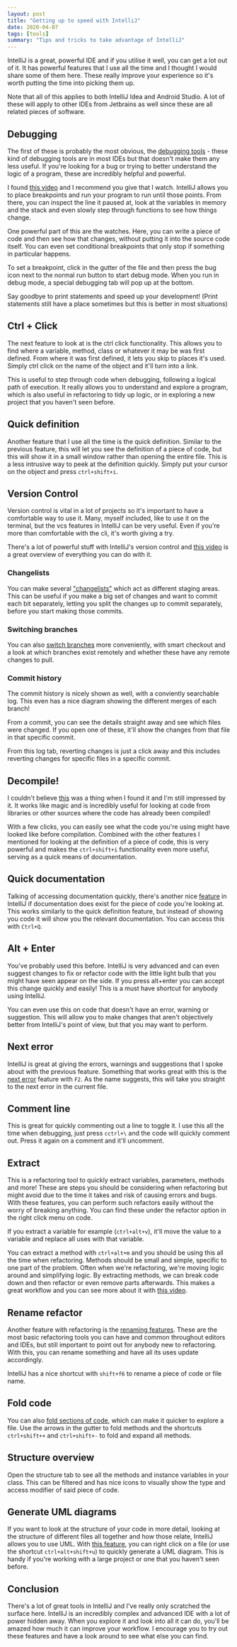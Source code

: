 ```yaml
---
layout: post
title: "Getting up to speed with IntelliJ"
date: 2020-04-07
tags: [tools]
summary: "Tips and tricks to take advantage of IntelliJ"
---
```


IntelliJ is a great, powerful IDE and if you utilise it well, you can get a lot out of it. It has powerful features that I use all the time and I thought I would share some of them here. These really improve your experience so it's worth putting the time into picking them up.

Note that all of this applies to both IntelliJ Idea and Android Studio. A lot of these will apply to other IDEs from Jetbrains as well since these are all related pieces of software.

## Debugging

The first of these is probably the most obvious, the [debugging tools](https://www.jetbrains.com/help/idea/debugging-code.html) - these kind of debugging tools are in most IDEs but that doesn't make them any less useful. If you're looking for a bug or trying to better understand the logic of a program, these are incredibly helpful and powerful.

I found [this video](https://youtu.be/1bCgzjatcr4) and I recommend you give that I watch. IntelliJ allows you to place breakpoints and run your program to run until those points. From there, you can inspect the line it paused at, look at the variables in memory and the stack and even slowly step through functions to see how things change.

One powerful part of this are the watches. Here, you can write a piece of code and then see how that changes, without putting it into the source code itself. You can even set conditional breakpoints that only stop if something in particular happens.

To set a breakpoint, click in the gutter of the file and then press the bug icon next to the normal run button to start debug mode. When you run in debug mode, a special debugging tab will pop up at the bottom.

Say goodbye to print statements and speed up your development! (Print statements still have a place sometimes but this is better in most situations)

## Ctrl + Click

The next feature to look at is the ctrl click functionality. This allows you to find where a variable, method, class or whatever it may be was first defined. From where it was first defined, it lets you skip to places it's used. Simply ctrl click on the name of the object and it'll turn into a link.

This is useful to step through code when debugging, following a logical path of execution. It really allows you to understand and explore a program, which is also useful in refactoring to tidy up logic, or in exploring a new project that you haven't seen before.

## Quick definition

Another feature that I use all the time is the quick definition. Similar to the previous feature, this will let you see the definition of a piece of code, but this will show it in a small window rather than opening the entire file. This is a less intrusive way to peek at the definition quickly. Simply put your cursor on the object and press `ctrl+shift+i`.

## Version Control

Version control is vital in a lot of projects so it's important to have a comfortable way to use it. Many, myself included, like to use it on the terminal, but the vcs features in IntelliJ can be very useful. Even if you're more than comfortable with the cli, it's worth giving a try.

There's a lot of powerful stuff with IntelliJ's version control and [this video](https://youtu.be/MaQnpCaiop0) is a great overview of everything you can do with it.

### Changelists

You can make several ["changelists"](https://www.jetbrains.com/help/idea/managing-changelists.html) which act as different staging areas. This can be useful if you make a big set of changes and want to commit each bit separately, letting you split the changes up to commit separately, before you start making those commits.

### Switching branches

You can also [switch branches](https://www.jetbrains.com/help/idea/manage-branches.html) more conveniently, with smart checkout and a look at which branches exist remotely and whether these have any remote changes to pull.

### Commit history

The commit history is nicely shown as well, with a conviently searchable log. This even has a nice diagram showing the different merges of each branch!

From a commit, you can see the details straight away and see which files were changed. If you open one of these, it'll show the changes from that file in that specific commit.

From this log tab, reverting changes is just a click away and this includes reverting changes for specific files in a specific commit.

## Decompile!

I couldn't believe [this](https://youtu.be/znhW69pM-7U) was a thing when I found it and I'm still impressed by it. It works like magic and is incredibly useful for looking at code from libraries or other sources where the code has already been compiled!

With a few clicks, you can easily see what the code you're using might have looked like before compilation. Combined with the other features I mentioned for looking at the definition of a piece of code, this is very powerful and makes the `ctrl+shift+i` functionality even more useful, serving as a quick means of documentation.

## Quick documentation

Talking of accessing documentation quickly, there's another nice [feature](https://www.jetbrains.com/help/idea/viewing-reference-information.html#inline-quick-documentation) in IntelliJ if documentation does exist for the piece of code you're looking at. This works similarly to the quick definition feature, but instead of showing you code it will show you the relevant documentation. You can access this with `Ctrl+Q`.

## Alt + Enter

You've probably used this before. IntelliJ is very advanced and can even suggest changes to fix or refactor code with the little light bulb that you might have seen appear on the side. If you press alt+enter you can accept this change quickly and easily! This is a must have shortcut for anybody using IntelliJ.

You can even use this on code that doesn't have an error, warning or suggestion. This will allow you to make changes that aren't objectively better from IntelliJ's point of view, but that you may want to perform.

## Next error

IntelliJ is great at giving the errors, warnings and suggestions that I spoke about with the previous feature. Something that works great with this is the [next error](https://www.jetbrains.com/help/idea/viewing-reference-information.html#inline-quick-documentation) feature with `F2`. As the name suggests, this will take you straight to the next error in the current file.

## Comment line

This is great for quickly commenting out a line to toggle it. I use this all the time when debugging, just press `cctrl+\` and the code will quickly comment out. Press it again on a comment and it'll uncomment.

## Extract

This is a refactoring tool to quickly extract variables, parameters, methods and more! These are steps you should be considering when refactoring but might avoid due to the time it takes and risk of causing errors and bugs. With these features, you can perform such refactors easily without the worry of breaking anything. You can find these under the refactor option in the right click menu on code.

If you extract a variable for example (`ctrl+alt+v`), it'll move the value to a variable and replace all uses with that variable.

You can extract a method with `ctrl+alt+m` and you should be using this all the time when refactoring. Methods should be small and simple, specific to one part of the problem. Often when we're refactoring, we're moving logic around and simplifying logic. By extracting methods, we can break code down and then refactor or even remove parts afterwards. This makes a great workflow and you can see more about it with [this video](https://youtu.be/1a_tCXDivZ4).

## Rename refactor

Another feature with refactoring is the [renaming features](https://youtu.be/_Fv7Bn9qwkI). These are the most basic refactoring tools you can have and common throughout editors and IDEs, but still important to point out for anybody new to refactoring. With this, you can rename something and have all its uses update accordingly.

IntelliJ has a nice shortcut with `shift+f6` to rename a piece of code or file name.

## Fold code

You can also [fold sections of code](https://www.jetbrains.com/help/idea/code-folding-settings.html), which can make it quicker to explore a file. Use the arrows in the gutter to fold methods and the shortcuts `ctrl+shift++` and `ctrl+shift+-` to fold and expand all methods.

## Structure overview

Open the structure tab to see all the methods and instance variables in your class. This can be filtered and has nice icons to visually show the type and access modifier of said piece of code.

## Generate UML diagrams

If you want to look at the structure of your code in more detail, looking at the structure of different files all together and how those relate, IntelliJ allows you to use UML. With [this feature](https://www.jetbrains.com/help/idea/class-diagram.html), you can right click on a file (or use the shortcut `ctrl+alt+shift+u`) to quickly generate a UML diagram. This is handy if you're working with a large project or one that you haven't seen before.

## Conclusion

There's a lot of great tools in IntelliJ and I've really only scratched the surface here. IntelliJ is an incredibly complex and advanced IDE with a lot of power hidden away. When you explore it and look into all it can do, you'll be amazed how much it can improve your workflow. I encourage you to try out these features and have a look around to see what else you can find.
